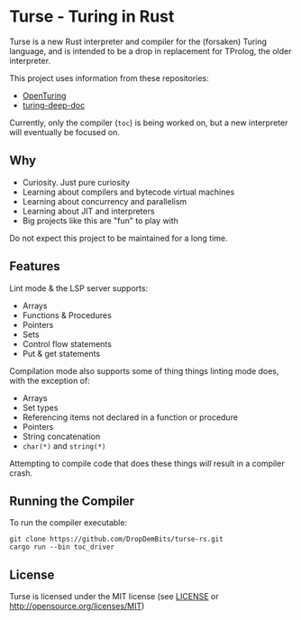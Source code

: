 # Turse - Turing in Rust

Turse is a new Rust interpreter and compiler for the (forsaken) Turing language, and is
intended to be a drop in replacement for TProlog, the older interpreter.

This project uses information from these repositories:

- [OpenTuring](https://github.com/Open-Turing-Project/OpenTuring)
- [turing-deep-doc](https://github.com/DropDemBits/turing-deep-doc)

Currently, only the compiler (`toc`) is being worked on, but a new interpreter will eventually be focused on.

## Why

- Curiosity. Just pure curiosity
- Learning about compilers and bytecode virtual machines
- Learning about concurrency and parallelism
- Learning about JIT and interpreters
- Big projects like this are "fun" to play with

Do not expect this project to be maintained for a long time.

## Features

Lint mode & the LSP server supports:

- Arrays
- Functions & Procedures
- Pointers
- Sets
- Control flow statements
- Put & get statements

Compilation mode also supports some of thing things linting mode does, with the exception of:

- Arrays
- Set types
- Referencing items not declared in a function or procedure
- Pointers
- String concatenation
- `char(*)` and `string(*)`

Attempting to compile code that does these things _will_ result in a compiler crash.

## Running the Compiler

To run the compiler executable:

```shell
git clone https://github.com/DropDemBits/turse-rs.git
cargo run --bin toc_driver
```

## License

Turse is licensed under the MIT license (see [LICENSE](LICENSE) or <http://opensource.org/licenses/MIT>)
